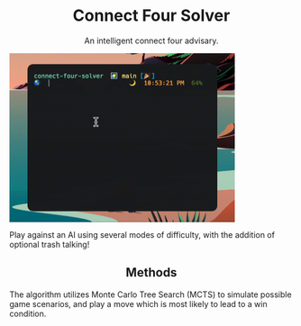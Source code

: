 <h1 align="center"> Connect Four Solver </h1> 

<p align="center"> An intelligent connect four advisary. </p>

<img align="center" width="400" height="300" src="img/connect-four-solver.gif"/>

Play against an AI using several modes of difficulty, with the addition of optional trash talking!

<h2 align="center"> Methods </h2>
The algorithm utilizes Monte Carlo Tree Search (MCTS) to simulate possible game scenarios, and play a move which is most likely to lead to a win condition.
